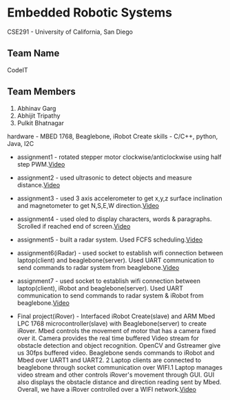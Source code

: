 # Embedded Robotic Systems
CSE291 - University of California, San Diego

## Team Name ##
CodeIT

## Team Members ##
1. Abhinav Garg
2. Abhijit Tripathy
3. Pulkit Bhatnagar

hardware - MBED 1768, Beaglebone, iRobot Create
skills - C/C++, python, Java, I2C

* assignment1 - rotated stepper motor clockwise/anticlockwise using half step PWM.[Video](https://youtu.be/B-4KtUcY1ow)
* assignment2 - used ultrasonic to detect objects and measure distance.[Video](https://youtu.be/vaDhymuwKxo)
* assignment3 - used 3 axis accelerometer to get x,y,z surface inclination and magnetometer to get N,S,E,W direction.[Video](https://youtu.be/gX-dk2MojDM)
* assignment4 - used oled to display characters, words & paragraphs. Scrolled if reached end of screen.[Video](https://youtu.be/D8ZZfRR-DTo)
* assignment5 - built a radar system. Used FCFS scheduling.[Video](https://www.youtube.com/watch?v=We3mmS9L6GY)
* assignment6(iRadar) - used socket to establish wifi connection between laptop(client) and beaglebone(server). Used UART communication to send commands to radar system from beaglebone.[Video](https://www.youtube.com/watch?v=TVXw8hi9qRY)
* assignment7 - used socket to establish wifi connection between laptop(client), iRobot and beaglebone(server). Used UART communication to send commands to radar system & iRobot from beaglebone.[Video](https://youtu.be/OrvedgPrJl4)

* Final project(iRover) - 
Interfaced iRobot Create(slave) and ARM Mbed LPC 1768 microcontroller(slave) with Beaglebone(server) to create iRover. Mbed controls the movement of motor that has a camera fixed over it. Camera provides the real time buffered Video stream for obstacle detection and object recognition. OpenCV and Gstreamer give us 30fps buffered video. Beaglebone sends commands to iRobot and Mbed over UART1 and UART2. 2 Laptop clients are connected to beaglebone through socket communication over WIFI.1 Laptop manages video stream and other controls iRover's movement through GUI. GUI also displays the obstacle distance and direction reading sent by Mbed. Overall, we have a iRover controlled over a WIFI network.[Video](https://youtu.be/LQLI4sQDyJw)
